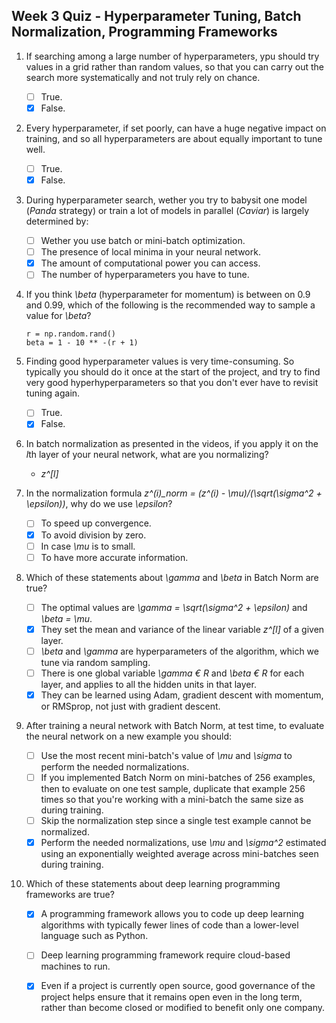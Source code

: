 ## Week 3 Quiz - Hyperparameter Tuning, Batch Normalization, Programming Frameworks

1. If searching among a large number of hyperparameters, ypu should try values
in a grid rather than random values, so that you can carry out the search more
systematically and not truly rely on chance.

    - [ ] True.
    - [x] False.

2. Every hyperparameter, if set poorly, can have a huge negative impact on
training, and so all hyperparameters are about equally important to tune well.

    - [ ] True.
    - [x] False.

3. During hyperparameter search, wether you try to babysit one model (*Panda*
strategy) or train a lot of models in parallel (*Caviar*) is largely determined
by:

    - [ ] Wether you use batch or mini-batch optimization.
    - [ ] The presence of local minima in your neural network.
    - [x] The amount of computational power you can access.
    - [ ] The number of hyperparameters you have to tune.

4. If you think *\beta* (hyperparameter for momentum) is between on 0.9 and
0.99, which of the following is the recommended way to sample a value for
*\beta*?

    ```python3
    r = np.random.rand()
    beta = 1 - 10 ** -(r + 1)
    ```

5. Finding good hyperparameter values is very time-consuming. So typically you
should do it once at the start of the project, and try to find very good
hyperhyperparameters so that you don't ever have to revisit tuning again.

    - [ ] True.
    - [x] False.

6. In batch normalization as presented in the videos, if you apply it on the
*l*th layer of your neural network, what are you normalizing?

    - *z^[l]*

7. In the normalization formula *z^(i)_norm = (z^(i) - \mu)/(\sqrt(\sigma^2 +
\epsilon))*, why do we use *\epsilon*?

    - [ ] To speed up convergence.
    - [x] To avoid division by zero.
    - [ ] In case *\mu* is to small.
    - [ ] To have more accurate information.

8. Which of these statements about *\gamma* and *\beta* in Batch Norm are true?

    - [ ] The optimal values are *\gamma = \sqrt(\sigma^2 + \epsilon)* and
      *\beta = \mu*.
    - [x] They set the mean and variance of the linear variable *z^[l]* of a
      given layer.
    - [ ] *\beta* and *\gamma* are hyperparameters of the algorithm, which we
      tune via random sampling.
    - [ ] There is one global variable *\gamma € R* and *\beta € R* for each
      layer, and applies to all the hidden units in that layer.
    - [x] They can be learned using Adam, gradient descent with momentum, or
      RMSprop, not just with gradient descent.

9. After training a neural network with Batch Norm, at test time, to evaluate
the neural network on a new example you should:

    - [ ] Use the most recent mini-batch's value of *\mu* and *\sigma* to perform
     the needed normalizations.
    - [ ] If you implemented Batch Norm on mini-batches of 256 examples, then to
      evaluate on one test sample, duplicate that example 256 times so that
      you're working with a mini-batch the same size as during training.
    - [ ] Skip the normalization step since a single test example cannot be
      normalized.
    - [x] Perform the needed normalizations, use *\mu* and *\sigma^2* estimated
      using an exponentially weighted average across mini-batches seen during
      training.

10. Which of these statements about deep learning programming frameworks are
true?

    - [x] A programming framework allows you to code up deep learning algorithms
      with typically fewer lines of code than a lower-level language such as
      Python.
    - [ ] Deep learning programming framework require cloud-based machines to
      run.
    - [x] Even if a project is currently open source, good governance of the
      project helps ensure that it remains open even in the long term, rather
      than become closed or modified to benefit only one company.

